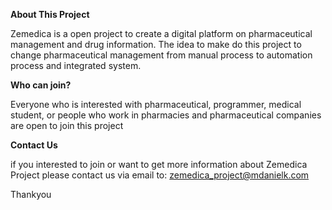 **About This Project**

Zemedica is a open project to create a digital platform on pharmaceutical management and drug information. 
The idea to make do this project to change pharmaceutical management from manual process to automation process and integrated system.

**Who can join?**

Everyone who is interested with pharmaceutical, programmer, medical student, or people who work in pharmacies and pharmaceutical companies are open to join this project

**Contact Us**

if you interested to join or want to get more information about Zemedica Project please contact us via email to: zemedica_project@mdanielk.com

Thankyou
